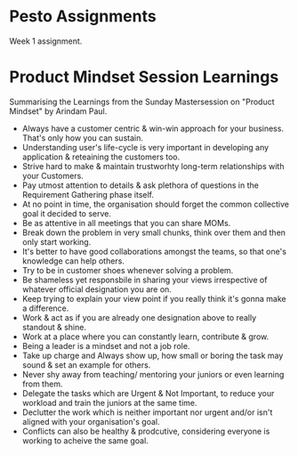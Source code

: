 # Pesto Assignments

Week 1 assignment.

# Product Mindset Session Learnings

Summarising the Learnings from the Sunday Mastersession on "Product Mindset" by Arindam Paul.

- Always have a customer centric & win-win approach for your business. That's only how you can sustain.
- Understanding user's life-cycle is very important in developing any application & reteaining the customers too.
- Strive hard to make & maintain trustworhty long-term relationships with your Customers.
- Pay utmost attention to details & ask plethora of questions in the Requirement Gathering phase itself.
- At no point in time, the organisation should forget the common collective goal it decided to serve.
- Be as attentive in all meetings that you can share MOMs.
- Break down the problem in very small chunks, think over them and then only start working.
- It's better to have good collaborations amongst the teams, so that one's knowledge can help others.
- Try to be in customer shoes whenever solving a problem.
- Be shameless yet responsbile in sharing your views irrespective of whatever official designation you are on.
- Keep trying to explain your view point if you really think it's gonna make a difference.
- Work & act as if you are already one designation above to really standout & shine.
- Work at a place where you can constantly learn, contribute & grow.
- Being a leader is a mindset and not a job role.
- Take up charge and Always show up, how small or boring the task may sound & set an example for others.
- Never shy away from teaching/ mentoring your juniors or even learning from them.
- Delegate the tasks which are Urgent & Not Important, to reduce your workload and train the juniors at the same time.
- Declutter the work which is neither important nor urgent and/or isn't aligned with your organisation's goal.
- Conflicts can also be healthy & prodcutive, considering everyone is working to acheive the same goal.
